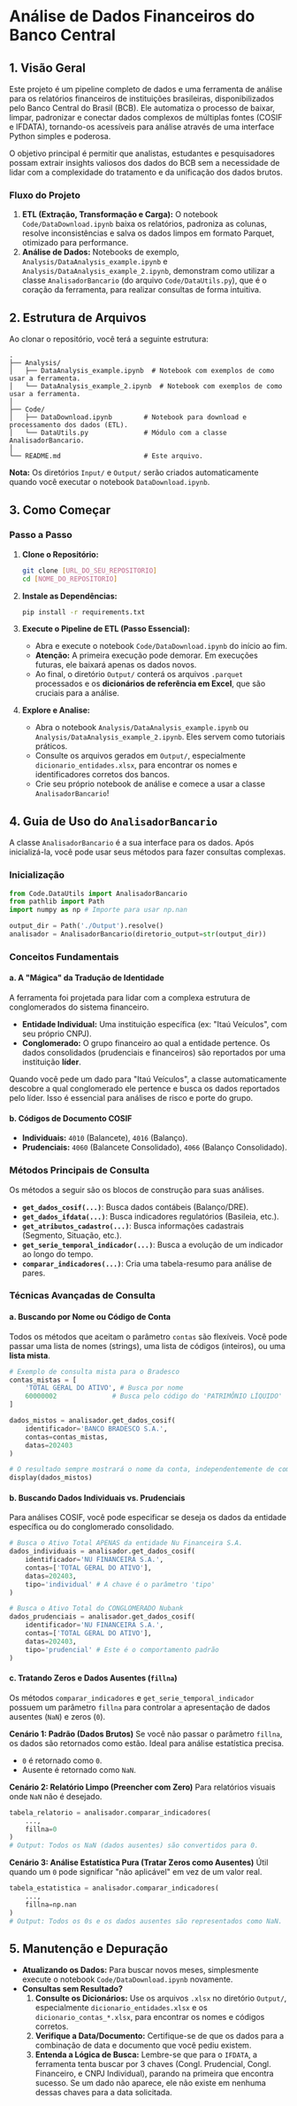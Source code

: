 # Análise de Dados Financeiros do Banco Central

## 1. Visão Geral

Este projeto é um pipeline completo de dados e uma ferramenta de análise para os relatórios financeiros de instituições brasileiras, disponibilizados pelo Banco Central do Brasil (BCB). Ele automatiza o processo de baixar, limpar, padronizar e conectar dados complexos de múltiplas fontes (COSIF e IFDATA), tornando-os acessíveis para análise através de uma interface Python simples e poderosa.

O objetivo principal é permitir que analistas, estudantes e pesquisadores possam extrair insights valiosos dos dados do BCB sem a necessidade de lidar com a complexidade do tratamento e da unificação dos dados brutos.

### Fluxo do Projeto

1.  **ETL (Extração, Transformação e Carga):** O notebook `Code/DataDownload.ipynb` baixa os relatórios, padroniza as colunas, resolve inconsistências e salva os dados limpos em formato Parquet, otimizado para performance.
2.  **Análise de Dados:** Notebooks de exemplo, `Analysis/DataAnalysis_example.ipynb` e `Analysis/DataAnalysis_example_2.ipynb`, demonstram como utilizar a classe `AnalisadorBancario` (do arquivo `Code/DataUtils.py`), que é o coração da ferramenta, para realizar consultas de forma intuitiva.

## 2. Estrutura de Arquivos

Ao clonar o repositório, você terá a seguinte estrutura:

```
.
├── Analysis/
│   ├── DataAnalysis_example.ipynb  # Notebook com exemplos de como usar a ferramenta.
│   └── DataAnalysis_example_2.ipynb  # Notebook com exemplos de como usar a ferramenta.
│
├── Code/
│   ├── DataDownload.ipynb        # Notebook para download e processamento dos dados (ETL).
│   └── DataUtils.py              # Módulo com a classe AnalisadorBancario.
│
└── README.md                     # Este arquivo.
```
**Nota:** Os diretórios `Input/` e `Output/` serão criados automaticamente quando você executar o notebook `DataDownload.ipynb`.

## 3. Como Começar

### Passo a Passo

1.  **Clone o Repositório:**
    ```bash
    git clone [URL_DO_SEU_REPOSITORIO]
    cd [NOME_DO_REPOSITORIO]
    ```

2.  **Instale as Dependências:**
    ```bash
    pip install -r requirements.txt
    ```

3.  **Execute o Pipeline de ETL (Passo Essencial):**
    -   Abra e execute o notebook `Code/DataDownload.ipynb` do início ao fim.
    -   **Atenção:** A primeira execução pode demorar. Em execuções futuras, ele baixará apenas os dados novos.
    -   Ao final, o diretório `Output/` conterá os arquivos `.parquet` processados e os **dicionários de referência em Excel**, que são cruciais para a análise.

4.  **Explore e Analise:**
    -   Abra o notebook `Analysis/DataAnalysis_example.ipynb` ou `Analysis/DataAnalysis_example_2.ipynb`. Eles servem como tutoriais práticos.
    -   Consulte os arquivos gerados em `Output/`, especialmente `dicionario_entidades.xlsx`, para encontrar os nomes e identificadores corretos dos bancos.
    -   Crie seu próprio notebook de análise e comece a usar a classe `AnalisadorBancario`!

## 4. Guia de Uso do `AnalisadorBancario`

A classe `AnalisadorBancario` é a sua interface para os dados. Após inicializá-la, você pode usar seus métodos para fazer consultas complexas.

### Inicialização
```python
from Code.DataUtils import AnalisadorBancario
from pathlib import Path
import numpy as np # Importe para usar np.nan

output_dir = Path('./Output').resolve()
analisador = AnalisadorBancario(diretorio_output=str(output_dir))
```

### Conceitos Fundamentais

#### a. A "Mágica" da Tradução de Identidade

A ferramenta foi projetada para lidar com a complexa estrutura de conglomerados do sistema financeiro.

-   **Entidade Individual:** Uma instituição específica (ex: "Itaú Veículos", com seu próprio CNPJ).
-   **Conglomerado:** O grupo financeiro ao qual a entidade pertence. Os dados consolidados (prudenciais e financeiros) são reportados por uma instituição **líder**.

Quando você pede um dado para "Itaú Veículos", a classe automaticamente descobre a qual conglomerado ele pertence e busca os dados reportados pelo líder. Isso é essencial para análises de risco e porte do grupo.

#### b. Códigos de Documento COSIF

-   **Individuais:** `4010` (Balancete), `4016` (Balanço).
-   **Prudenciais:** `4060` (Balancete Consolidado), `4066` (Balanço Consolidado).

### Métodos Principais de Consulta

Os métodos a seguir são os blocos de construção para suas análises.

-   **`get_dados_cosif(...)`**: Busca dados contábeis (Balanço/DRE).
-   **`get_dados_ifdata(...)`**: Busca indicadores regulatórios (Basileia, etc.).
-   **`get_atributos_cadastro(...)`**: Busca informações cadastrais (Segmento, Situação, etc.).
-   **`get_serie_temporal_indicador(...)`**: Busca a evolução de um indicador ao longo do tempo.
-   **`comparar_indicadores(...)`**: Cria uma tabela-resumo para análise de pares.

### Técnicas Avançadas de Consulta

#### a. Buscando por Nome ou Código de Conta

Todos os métodos que aceitam o parâmetro `contas` são flexíveis. Você pode passar uma lista de nomes (strings), uma lista de códigos (inteiros), ou uma **lista mista**.

```python
# Exemplo de consulta mista para o Bradesco
contas_mistas = [
    'TOTAL GERAL DO ATIVO', # Busca por nome
    60000002              # Busca pelo código do 'PATRIMÔNIO LÍQUIDO'
]

dados_mistos = analisador.get_dados_cosif(
    identificador='BANCO BRADESCO S.A.',
    contas=contas_mistas,
    datas=202403
)

# O resultado sempre mostrará o nome da conta, independentemente de como foi buscada.
display(dados_mistos)
```

#### b. Buscando Dados Individuais vs. Prudenciais

Para análises COSIF, você pode especificar se deseja os dados da entidade específica ou do conglomerado consolidado.

```python
# Busca o Ativo Total APENAS da entidade Nu Financeira S.A.
dados_individuais = analisador.get_dados_cosif(
    identificador='NU FINANCEIRA S.A.',
    contas=['TOTAL GERAL DO ATIVO'],
    datas=202403,
    tipo='individual' # A chave é o parâmetro 'tipo'
)

# Busca o Ativo Total do CONGLOMERADO Nubank
dados_prudenciais = analisador.get_dados_cosif(
    identificador='NU FINANCEIRA S.A.',
    contas=['TOTAL GERAL DO ATIVO'],
    datas=202403,
    tipo='prudencial' # Este é o comportamento padrão
)
```

#### c. Tratando Zeros e Dados Ausentes (`fillna`)

Os métodos `comparar_indicadores` e `get_serie_temporal_indicador` possuem um parâmetro `fillna` para controlar a apresentação de dados ausentes (`NaN`) e zeros (`0`).

**Cenário 1: Padrão (Dados Brutos)**
Se você não passar o parâmetro `fillna`, os dados são retornados como estão. Ideal para análise estatística precisa.
- `0` é retornado como `0`.
- Ausente é retornado como `NaN`.

**Cenário 2: Relatório Limpo (Preencher com Zero)**
Para relatórios visuais onde `NaN` não é desejado.
```python
tabela_relatorio = analisador.comparar_indicadores(
    ...,
    fillna=0
)
# Output: Todos os NaN (dados ausentes) são convertidos para 0.
```

**Cenário 3: Análise Estatística Pura (Tratar Zeros como Ausentes)**
Útil quando um `0` pode significar "não aplicável" em vez de um valor real.
```python
tabela_estatistica = analisador.comparar_indicadores(
    ...,
    fillna=np.nan
)
# Output: Todos os 0s e os dados ausentes são representados como NaN.
```

## 5. Manutenção e Depuração

-   **Atualizando os Dados:** Para buscar novos meses, simplesmente execute o notebook `Code/DataDownload.ipynb` novamente.
-   **Consultas sem Resultado?**
    1.  **Consulte os Dicionários:** Use os arquivos `.xlsx` no diretório `Output/`, especialmente `dicionario_entidades.xlsx` e os `dicionario_contas_*.xlsx`, para encontrar os nomes e códigos corretos.
    2.  **Verifique a Data/Documento:** Certifique-se de que os dados para a combinação de data e documento que você pediu existem.
    3.  **Entenda a Lógica de Busca:** Lembre-se que para o `IFDATA`, a ferramenta tenta buscar por 3 chaves (Congl. Prudencial, Congl. Financeiro, e CNPJ Individual), parando na primeira que encontra sucesso. Se um dado não aparece, ele não existe em nenhuma dessas chaves para a data solicitada.
```